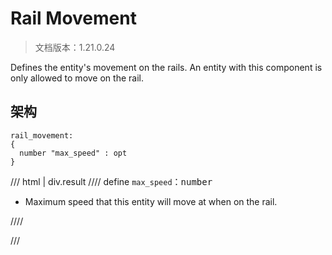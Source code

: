# Rail Movement

> 文档版本：1.21.0.24

Defines the entity's movement on the rails. An entity with this component is only allowed to move on the rail.

## 架构

```mcschema
rail_movement:
{
  number "max_speed" : opt
}

```

/// html | div.result
//// define
`max_speed`：<samp>number</samp>

- Maximum speed that this entity will move at when on the rail.


////


///

